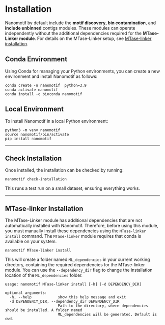 # Installation

Nanomotif by default include the **motif discovery**, **bin contamination**, and **include unbinned** contigs modules. These modules can operate independently without the additional dependencies required for the **MTase-Linker module**. For details on the MTase-Linker setup, see [MTase-linker installation](#mtase-linker-installation).

## Conda Environment

Using Conda for managing your Python environments, you can create a new environment and install Nanomotif as follows:

```shell
conda create -n nanomotif  python=3.9
conda activate nanomotif
conda install -c bioconda nanomotif
```

## Local Environment

To install Nanomotif in a local Python environment:

```shell
python3 -m venv nanomotif
source nanomotif/bin/activate
pip install nanomotif
```
---
## Check Installation
Once installed, the installation can be checked by running:
```shell
nanomotif check-installation
```
This runs a test run on a small dataset, ensuring everything works.

---
## MTase-linker Installation
The MTase-Linker module has additional dependencies that are not automatically installed with Nanomotif. Therefore, before using this module, you must manually install these dependencies using the `MTase-linker install` command.
The `MTase-linker` module requires that conda is available on your system.

```shell
nanomotif MTase-linker install
```

This will create a folder named `ML_dependencies` in your current working directory, containing the required dependencies for the MTase-linker module. You can use the `--dependency_dir` flag to change the installation location of the `ML_dependencies` folder.

```
usage: nanomotif MTase-linker install [-h] [-d DEPENDENCY_DIR]

optional arguments:
  -h, --help            show this help message and exit
  -d DEPENDENCY_DIR, --dependency_dir DEPENDENCY_DIR
                        Path to the directory, where dependencies should be installed. A folder named
                        ML_dependencies will be generated. Default is cwd.
```